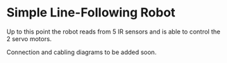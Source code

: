 # Simple Line-Following Robot

Up to this point the robot reads from 5 IR sensors and is able to control the 2 servo motors.

Connection and cabling diagrams to be added soon.

